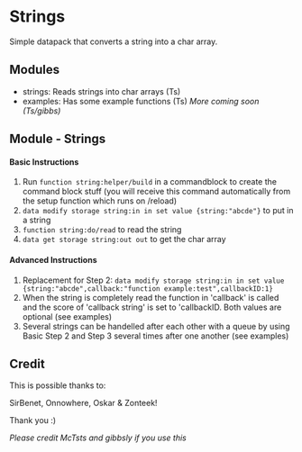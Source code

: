 # Strings
Simple datapack that converts a string into a char array.

## Modules
- strings: Reads strings into char arrays (Ts)
- examples: Has some example functions (Ts)
*More coming soon (Ts/gibbs)*

## Module - Strings
#### Basic Instructions
1. Run `function string:helper/build` in a commandblock to create the command block stuff (you will receive this command automatically from the setup function which runs on /reload)
2. `data modify storage string:in in set value {string:"abcde"}` to put in a string
3. `function string:do/read` to read the string
4. `data get storage string:out out` to get the char array

#### Advanced Instructions
1. Replacement for Step 2: `data modify storage string:in in set value {string:"abcde",callback:"function example:test",callbackID:1}`
2. When the string is completely read the function in 'callback' is called and the score of 'callback string' is set to 'callbackID. Both values are optional (see examples)
3. Several strings can be handelled after each other with a queue by using Basic Step 2 and Step 3 several times after one another (see examples)

## Credit
This is possible thanks to:

SirBenet, Onnowhere, Oskar & Zonteek!

Thank you :)


*Please credit McTsts and gibbsly if you use this*
